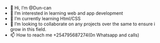 - 👋 Hi, I’m @Dun-can
- 👀 I’m interested in learning web and app development
- 🌱 I’m currently learning Html/CSS
- 💞️ I’m looking to collaborate on any projects over the same to ensure i grow in this field. 
- 📫 How to reach me +254795687274(0n Whatsapp and calls)

<!---
Dun-can/Dun-can is a ✨ special ✨ repository because its `README.md` (this file) appears on your GitHub profile.
You can click the Preview link to take a look at your changes.
--->
